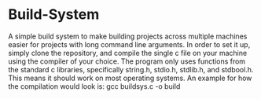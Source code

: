 # Build-System
A simple build system to make building projects across multiple machines easier for projects with long command line arguments.
In order to set it up, simply clone the repository, and compile the single c file on your machine using the compiler of your choice. The program only uses functions from the standard c libraries, specifically string.h, stdio.h, stdlib.h, and stdbool.h. This means it should work on most operating systems.
An example for how the compilation would look is: gcc buildsys.c -o build
